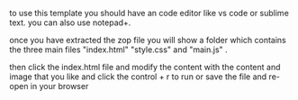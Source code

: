 to use this template you should have an code editor like vs code or sublime text. you can also use notepad+. 

once you have extracted the zop file you will show a folder which contains the three main files "index.html" "style.css" and "main.js" .

then click the index.html file and modify the content with the content and image that you like and click the control + r to run or save the file and re-open in your browser
